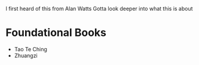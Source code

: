 I first heard of this from Alan Watts
Gotta look deeper into what this is about
# Foundational Books
- Tao Te Ching
- Zhuangzi